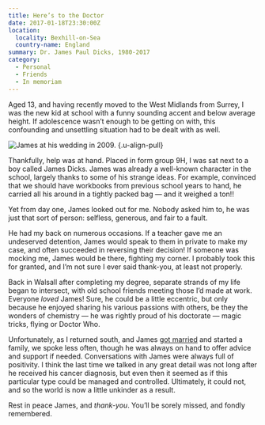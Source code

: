 ```yaml
---
title: Here’s to the Doctor
date: 2017-01-18T23:30:00Z
location:
  locality: Bexhill-on-Sea
  country-name: England
summary: Dr. James Paul Dicks, 1980-2017
category:
  - Personal
  - Friends
  - In memoriam
---
```

Aged 13, and having recently moved to the West Midlands from Surrey, I was the new kid at school with a funny sounding accent and below average height. If adolescence wasn’t enough to be getting on with, this confounding and unsettling situation had to be dealt with as well.

![James at his wedding in 2009.](james_dicks.jpg)
{.u-align-pull}

Thankfully, help was at hand. Placed in form group 9H, I was sat next to a boy called James Dicks. James was already a well-known character in the school, largely thanks to some of his strange ideas. For example, convinced that we should have workbooks from previous school years to hand, he carried all his around in a tightly packed bag — and it weighed a ton!!

Yet from day one, James looked out for me. Nobody asked him to, he was just that sort of person: selfless, generous, and fair to a fault.

He had my back on numerous occasions. If a teacher gave me an undeserved detention, James would speak to them in private to make my case, and often succeeded in reversing their decision! If someone was mocking me, James would be there, fighting my corner. I probably took this for granted, and I’m not sure I ever said thank-you, at least not properly.

Back in Walsall after completing my degree, separate strands of my life began to intersect, with old school friends meeting those I’d made at work. Everyone *loved* James! Sure, he could be a little eccentric, but only because he enjoyed sharing his various passions with others, be they the wonders of chemistry — he was rightly proud of his doctorate — magic tricks, flying or Doctor Who.

Unfortunately, as I returned south, and James [got married](https://www.flickr.com/photos/paulrobertlloyd/albums/72157622839452169) and started a family, we spoke less often, though he was always on hand to offer advice and support if needed. Conversations with James were always full of positivity. I think the last time we talked in any great detail was not long after he received his cancer diagnosis, but even then it seemed as if this particular type could be managed and controlled. Ultimately, it could not, and so the world is now a little unkinder as a result.

Rest in peace James, and *thank-you*. You’ll be sorely missed, and fondly remembered.
